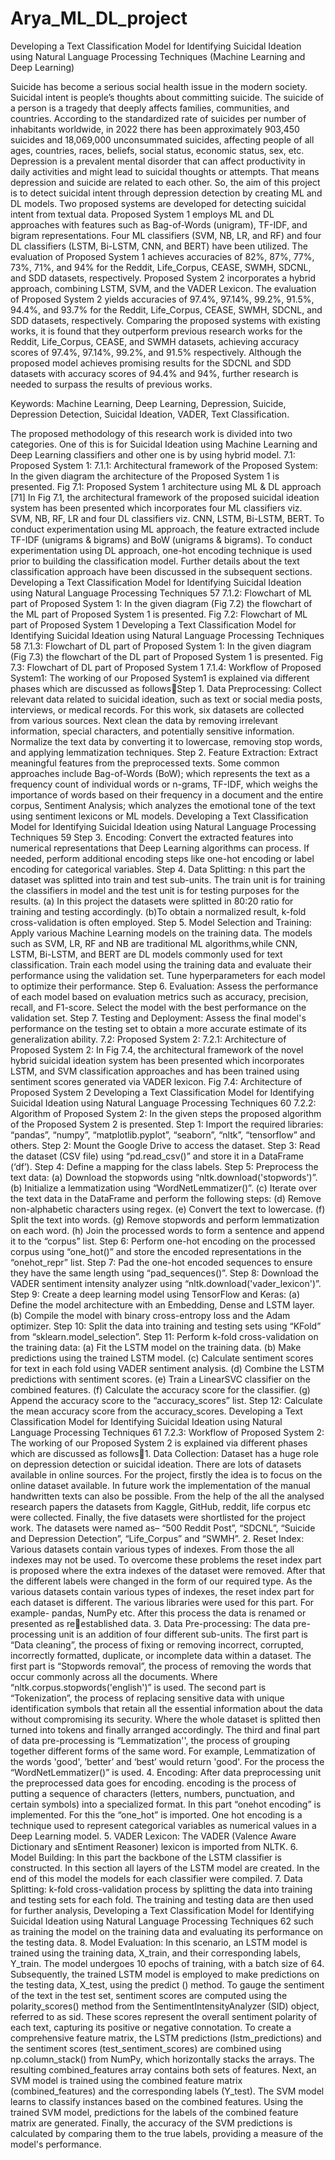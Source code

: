 # Arya_ML_DL_project
Developing a Text Classification Model for Identifying Suicidal  Ideation using Natural Language Processing Techniques (Machine Learning and Deep Learning) 

Suicide has become a serious social health issue in the modern society. Suicidal intent is people’s thoughts about committing suicide. The suicide of a person is a tragedy that deeply affects families, communities, and countries. According to the standardized rate of suicides per number of inhabitants worldwide, in 2022 there has been approximately 903,450 suicides and 18,069,000 unconsummated suicides, affecting people of all ages, countries, races, beliefs, social status, economic status, sex, etc. Depression is a prevalent mental disorder that can affect productivity in daily activities and might lead to suicidal thoughts or attempts. That means depression and suicide are related to each other. So, the aim of this project is to detect suicidal intent through depression detection by creating ML and DL models. Two proposed systems are developed for detecting suicidal intent from textual data. Proposed System 1 employs ML and DL approaches with features such as Bag-of-Words (unigram), TF-IDF, and bigram representations. Four ML classifiers (SVM, NB, LR, and RF) and four DL classifiers (LSTM, Bi-LSTM, CNN, and BERT) have been utilized. The evaluation of Proposed System 1 achieves accuracies of 82%, 87%, 77%, 73%, 71%, and 94% for the Reddit, Life_Corpus, CEASE, SWMH, SDCNL, and SDD datasets, respectively. Proposed System 2 incorporates a hybrid approach, combining LSTM, SVM, and the VADER Lexicon. The evaluation of Proposed System 2 yields accuracies of 97.4%, 97.14%, 99.2%, 91.5%, 94.4%, and 93.7% for the Reddit, Life_Corpus, CEASE, SWMH, SDCNL, and SDD datasets, respectively. Comparing the proposed systems with existing works, it is found that they outperform previous research works for the Reddit, Life_Corpus, CEASE, and SWMH datasets, achieving accuracy scores of 97.4%, 97.14%, 99.2%, and 91.5% respectively. Although the proposed model achieves promising results for the SDCNL and SDD datasets with accuracy scores of 94.4% and 94%, further research is needed to surpass the results of previous works.

Keywords: Machine Learning, Deep Learning, Depression, Suicide, Depression Detection, Suicidal Ideation, VADER, Text Classification.

The proposed methodology of this research work is divided into two categories. One of this 
is for Suicidal Ideation using Machine Learning and Deep Learning classifiers and other one is by
using hybrid model.
7.1: Proposed System 1:
7.1.1: Architectural framework of the Proposed System:
In the given diagram the architecture of the Proposed System 1 is presented.
Fig 7.1: Proposed System 1 architecture using ML & DL approach [71]
In Fig 7.1, the architectural framework of the proposed suicidal ideation system has been presented which 
incorporates four ML classifiers viz. SVM, NB, RF, LR and four DL classifiers viz. CNN, LSTM, Bi-LSTM, 
BERT. To conduct experimentation using ML approach, the feature extracted include TF-IDF (unigrams & 
bigrams) and BoW (unigrams & bigrams). To conduct experimentation using DL approach, one-hot 
encoding technique is used prior to building the classification model. Further details about the text 
classification approach have been discussed in the subsequent sections.
Developing a Text Classification Model for Identifying Suicidal Ideation using Natural Language Processing Techniques 57
7.1.2: Flowchart of ML part of Proposed System 1:
In the given diagram (Fig 7.2) the flowchart of the ML part of Proposed System 1 is 
presented.
Fig 7.2: Flowchart of ML part of Proposed System 1
Developing a Text Classification Model for Identifying Suicidal Ideation using Natural Language Processing Techniques 58
7.1.3: Flowchart of DL part of Proposed System 1:
In the given diagram (Fig 7.3) the flowchart of the DL part of Proposed System 1 is
presented.
Fig 7.3: Flowchart of DL part of Proposed System 1
7.1.4: Workflow of Proposed System1:
The working of our Proposed System1 is explained via different phases which are discussed 
as followsStep 1. Data Preprocessing: Collect relevant data related to suicidal ideation, such as text or 
social media posts, interviews, or medical records. For this work, six datasets are collected from 
various sources. Next clean the data by removing irrelevant information, special characters, and 
potentially sensitive information. Normalize the text data by converting it to lowercase, removing 
stop words, and applying lemmatization techniques.
Step 2. Feature Extraction: Extract meaningful features from the preprocessed texts. Some 
common approaches include Bag-of-Words (BoW); which represents the text as a frequency count 
of individual words or n-grams, TF-IDF, which weighs the importance of words based on their 
frequency in a document and the entire corpus, Sentiment Analysis; which analyzes the emotional 
tone of the text using sentiment lexicons or ML models.
Developing a Text Classification Model for Identifying Suicidal Ideation using Natural Language Processing Techniques 59
Step 3. Encoding: Convert the extracted features into numerical representations that Deep 
Learning algorithms can process. If needed, perform additional encoding steps like one-hot 
encoding or label encoding for categorical variables.
Step 4. Data Splitting: n this part the dataset was splitted into train and test sub-units. The 
train unit is for training the classifiers in model and the test unit is for testing purposes for the 
results.
(a) In this project the datasets were splitted in 80:20 ratio for training and testing accordingly.
(b)To obtain a normalized result, k-fold cross-validation is often employed.
Step 5. Model Selection and Training: Apply various Machine Learning models on the 
training data. The models such as SVM, LR, RF and NB are traditional ML algorithms,while CNN, 
LSTM, Bi-LSTM, and BERT are DL models commonly used for text classification. Train each model 
using the training data and evaluate their performance using the validation set. Tune 
hyperparameters for each model to optimize their performance.
Step 6. Evaluation: Assess the performance of each model based on evaluation metrics such 
as accuracy, precision, recall, and F1-score. Select the model with the best performance on the 
validation set.
Step 7. Testing and Deployment: Assess the final model's performance on the testing set to 
obtain a more accurate estimate of its generalization ability.
7.2: Proposed System 2:
7.2.1: Architecture of Proposed System 2:
In Fig 7.4, the architectural framework of the novel hybrid suicidal ideation system has been presented which 
incorporates LSTM, and SVM classification approaches and has been trained using sentiment scores 
generated via VADER lexicon.
Fig 7.4: Architecture of Proposed System 2
Developing a Text Classification Model for Identifying Suicidal Ideation using Natural Language Processing Techniques 60
7.2.2: Algorithm of Proposed System 2:
In the given steps the proposed algorithm of the Proposed System 2 is presented.
Step 1: Import the required libraries: “pandas”, “numpy”, “matplotlib.pyplot”, “seaborn”, 
“nltk”, “tensorflow” and others.
Step 2: Mount the Google Drive to access the dataset.
Step 3: Read the dataset (CSV file) using “pd.read_csv()” and store it in a DataFrame (‘df’).
Step 4: Define a mapping for the class labels.
Step 5: Preprocess the text data:
(a) Download the stopwords using “nltk.download('stopwords')”.
(b) Initialize a lemmatization using “WordNetLemmatizer()”.
(c) Iterate over the text data in the DataFrame and perform the following steps:
(d) Remove non-alphabetic characters using regex.
(e) Convert the text to lowercase.
(f) Split the text into words.
(g) Remove stopwords and perform lemmatization on each word.
(h) Join the processed words to form a sentence and append it to the “corpus” list.
Step 6: Perform one-hot encoding on the processed corpus using “one_hot()” and store the 
encoded representations in the “onehot_repr” list.
Step 7: Pad the one-hot encoded sequences to ensure they have the same length using
“pad_sequences()”.
Step 8: Download the VADER sentiment intensity analyzer using 
“nltk.download('vader_lexicon')”.
Step 9: Create a deep learning model using TensorFlow and Keras:
(a) Define the model architecture with an Embedding, Dense and LSTM layer.
(b) Compile the model with binary cross-entropy loss and the Adam optimizer.
Step 10: Split the data into training and testing sets using “KFold” from 
“sklearn.model_selection”.
Step 11: Perform k-fold cross-validation on the training data:
(a) Fit the LSTM model on the training data.
(b) Make predictions using the trained LSTM model.
(c) Calculate sentiment scores for text in each fold using VADER sentiment analysis.
(d) Combine the LSTM predictions with sentiment scores.
(e) Train a LinearSVC classifier on the combined features.
(f) Calculate the accuracy score for the classifier.
(g) Append the accuracy score to the “accuracy_scores” list.
Step 12: Calculate the mean accuracy score from the accuracy_scores.
Developing a Text Classification Model for Identifying Suicidal Ideation using Natural Language Processing Techniques 61
7.2.3: Workflow of Proposed System 2:
The working of our Proposed System 2 is explained via different phases which are 
discussed as follows1. Data Collection: Dataset has a huge role on depression detection or suicidal 
ideation. There are lots of datasets available in online sources. For the project, firstly the idea 
is to focus on the online dataset available. In future work the implementation of the manual 
handwritten texts can also be possible. From the help of the all the analysed research papers 
the datasets from Kaggle, GitHub, reddit, life corpus etc were collected. Finally, the five 
datasets were shortlisted for the project work. The datasets were named as– “500 Reddit 
Post”, “SDCNL”, “Suicide and Depression Detection”, “Life_Corpus” and “SWMH”.
2. Reset Index: Various datasets contain various types of indexes. From those the all 
indexes may not be used. To overcome these problems the reset index part is proposed where 
the extra indexes of the dataset were removed. After that the different labels were changed 
in the form of our required type. As the various datasets contain various types of indexes, 
the reset index part for each dataset is different. The various libraries were used for this part. 
For example- pandas, NumPy etc. After this process the data is renamed or presented as reestablished data.
3. Data Pre-processing: The data pre-processing unit is an addition of four different 
sub-units. The first part is “Data cleaning”, the process of fixing or removing incorrect, 
corrupted, incorrectly formatted, duplicate, or incomplete data within a dataset. The first part 
is “Stopwords removal”, the process of removing the words that occur commonly across all 
the documents. Where “nltk.corpus.stopwords('english')” is used. The second part is 
“Tokenization”, the process of replacing sensitive data with unique identification symbols 
that retain all the essential information about the data without compromising its security. 
Where the whole dataset is splitted then turned into tokens and finally arranged accordingly. 
The third and final part of data pre-processing is “Lemmatization'', the process of grouping 
together different forms of the same word. For example, Lemmatization of the words 'good', 
’better’ and ‘best’ would return 'good'. For the process the “WordNetLemmatizer()” is used.
4. Encoding: After data preprocessing unit the preprocessed data goes for encoding. 
encoding is the process of putting a sequence of characters (letters, numbers, punctuation, 
and certain symbols) into a specialized format. In this part “onehot encoding” is 
implemented. For this the “one_hot” is imported. One hot encoding is a technique used to 
represent categorical variables as numerical values in a Deep Learning model.
5. VADER Lexicon: The VADER (Valence Aware Dictionary and sEntiment Reasoner) 
lexicon is imported from NLTK.
6. Model Building: In this part the backbone of the LSTM classifier is constructed. In 
this section all layers of the LSTM model are created. In the end of this model the models for 
each classifier were compiled.
7. Data Splitting: k-fold cross-validation process by splitting the data into training 
and testing sets for each fold. The training and testing data are then used for further analysis, 
Developing a Text Classification Model for Identifying Suicidal Ideation using Natural Language Processing Techniques 62
such as training the model on the training data and evaluating its performance on the testing 
data.
8. Model Evaluation: In this scenario, an LSTM model is trained using the training 
data, X_train, and their corresponding labels, Y_train. The model undergoes 10 epochs of 
training, with a batch size of 64. Subsequently, the trained LSTM model is employed to make 
predictions on the testing data, X_test, using the predict () method. To gauge the sentiment 
of the text in the test set, sentiment scores are computed using the polarity_scores() method 
from the SentimentIntensityAnalyzer (SID) object, referred to as sid. These scores represent 
the overall sentiment polarity of each text, capturing its positive or negative connotation. To 
create a comprehensive feature matrix, the LSTM predictions (lstm_predictions) and the 
sentiment scores (test_sentiment_scores) are combined using np.column_stack() from 
NumPy, which horizontally stacks the arrays. The resulting combined_features array 
contains both sets of features. Next, an SVM model is trained using the combined feature 
matrix (combined_features) and the corresponding labels (Y_test). The SVM model learns to 
classify instances based on the combined features. Using the trained SVM model, predictions 
for the labels of the combined feature matrix are generated. Finally, the accuracy of the SVM 
predictions is calculated by comparing them to the true labels, providing a measure of the 
model's performance.

